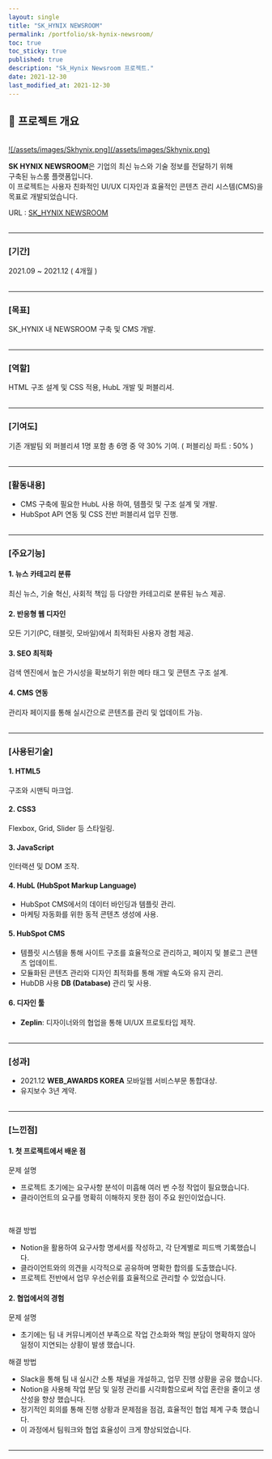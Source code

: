 ```yaml
---
layout: single
title: "SK_HYNIX NEWSROOM"
permalink: /portfolio/sk-hynix-newsroom/
toc: true
toc_sticky: true
published: true
description: "Sk_Hynix Newsroom 프로젝트."
date: 2021-12-30
last_modified_at: 2021-12-30
---
```


## 📄 프로젝트 개요
<br/>
<a class="batimmage" href="/assets/images/Skhynix.png">
![/assets/images/Skhynix.png](/assets/images/Skhynix.png)
</a>

**SK HYNIX NEWSROOM**은 기업의 최신 뉴스와 기술 정보를 전달하기 위해<br/> 
구축된 뉴스룸 플랫폼입니다. <br/>
이 프로젝트는 사용자 친화적인 UI/UX 디자인과
효율적인 콘텐츠 관리 시스템(CMS)을 목표로 개발되었습니다.

URL : <a href="https://news.skhynix.co.kr/" target="_blank">SK_HYNIX NEWSROOM</a>
<br/><br/>

---

### [기간] <br/>

2021.09 ~ 2021.12 ( 4개월 )
<br/><br/>

---

### [목표] <br/>

SK_HYNIX 내 NEWSROOM 구축 및 CMS 개발.
<br/><br/>

---

### [역할] <br/>

HTML 구조 설계 및 CSS 적용, HubL 개발 및 퍼블리셔.
<br/><br/>

---

### [기여도] <br/>

기존 개발팀 외 퍼블리셔 1명 포함 총 6명 중 약 30% 기여. ( 퍼블리싱 파트 : 50% )
<br/><br/>

---

### [활동내용]

- CMS 구축에 필요한 HubL 사용 하여, 템플릿 및 구조 설계 및 개발.
- HubSpot API 연동 및 CSS 전반 퍼블리셔 업무 진행.
<br/><br/>

---

### [주요기능]

#### 1. **뉴스 카테고리 분류**  

최신 뉴스, 기술 혁신, 사회적 책임 등 다양한 카테고리로 분류된 뉴스 제공.

#### 2. **반응형 웹 디자인**  

모든 기기(PC, 태블릿, 모바일)에서 최적화된 사용자 경험 제공.

#### 3. **SEO 최적화**  

검색 엔진에서 높은 가시성을 확보하기 위한 메타 태그 및 콘텐츠 구조 설계.

#### 4. **CMS 연동** 

관리자 페이지를 통해 실시간으로 콘텐츠를 관리 및 업데이트 가능.
<br/><br/>

---

### [사용된기술] 

#### 1. **HTML5**

구조와 시맨틱 마크업.

#### 2. **CSS3**

Flexbox, Grid, Slider 등 스타일링.

#### 3. **JavaScript**

인터랙션 및 DOM 조작.

#### 4. **HubL** (HubSpot Markup Language)

- HubSpot CMS에서의 데이터 바인딩과 템플릿 관리.
- 마케팅 자동화를 위한 동적 콘텐츠 생성에 사용.

#### 5. **HubSpot CMS**

- 템플릿 시스템을 통해 사이트 구조를 효율적으로 관리하고, 페이지 및 블로그 콘텐츠 업데이트.
- 모듈화된 콘텐츠 관리와 디자인 최적화를 통해 개발 속도와 유지 관리.
- HubDB 사용 **DB (Database)** 관리 및 사용.

#### 6. **디자인 툴**

- **Zeplin**: 디자이너와의 협업을 통해 UI/UX 프로토타입 제작.
<br/><br/>

---

### [성과] <br/>

- 2021.12 **WEB_AWARDS KOREA** 모바일웹 서비스부문 통합대상. <br>
- 유지보수 3년 계약. 
<br/><br/>

---

### [느낀점]

#### 1. **첫 프로젝트에서 배운 점** <br>

문제 설명 <br>
- 프로젝트 초기에는 요구사항 분석이 미흡해 여러 번 수정 작업이 필요했습니다. <br> 
- 클라이언트의 요구를 명확히 이해하지 못한 점이 주요 원인이었습니다. <br> 
<br> 

해결 방법 <br>
- Notion을 활용하여 요구사항 명세서를 작성하고, 각 단계별로 피드백 기록했습니다.
- 클라이언트와의 의견을 시각적으로 공유하며 명확한 합의를 도출했습니다.
- 프로젝트 전반에서 업무 우선순위를 효율적으로 관리할 수 있었습니다.

#### 2. **협업에서의 경험** <br>

문제 설명 <br>
- 초기에는 팀 내 커뮤니케이션 부족으로 작업 간소화와 책임 분담이 명확하지 않아 일정이 지연되는 상황이 발생 했습니다.

해결 방법 <br>
- Slack을 통해 팀 내 실시간 소통 채널을 개설하고, 업무 진행 상황을 공유 했습니다.
- Notion을 사용해 작업 분담 및 일정 관리를 시각화함으로써 작업 혼란을 줄이고 생산성을 향상 했습니다.
- 정기적인 회의를 통해 진행 상황과 문제점을 점검, 효율적인 협업 체계 구축 했습니다.
- 이 과정에서 팀워크와 협업 효율성이 크게 향상되었습니다.
<br/><br/>

---